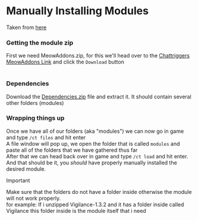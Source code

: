 # Manually Installing Modules

Taken from [here](https://github.com/DocilElm/Doc-Ct-Guide/blob/main/misc/ManualInstall.md)

### Getting the module zip
First we need MeowAddons.zip, for this we'll head over to the [Chattriggers MeowAddons Link](https://www.chattriggers.com/modules/v/meowaddons) and click the `Download` button<br>
<br>
### Dependencies

Download the [Dependencies.zip](https://github.com/kiwidotzip/MeowAddons/releases/tag/Dependencies) file and extract it. It should contain several other folders (modules)

### Wrapping things up
Once we have all of our folders (aka "modules") we can now go in game and type `/ct files` and hit enter<br>
A file window will pop up, we open the folder that is called `modules` and paste all of the folders that we have gathered thus far<br>
After that we can head back over in game and type `/ct load` and hit enter.<br>
And that should be it, you _should_ have properly manually installed the desired module.
> [!IMPORTANT]
> Make sure that the folders do not have a folder inside otherwise the module will not work properly.<br>
> for example: If i unzipped Vigilance-1.3.2 and it has a folder inside called Vigilance this folder inside is the module itself that i need
